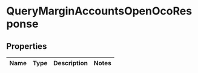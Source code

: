 

# QueryMarginAccountsOpenOcoResponse


## Properties

| Name | Type | Description | Notes |
|------------ | ------------- | ------------- | -------------|



